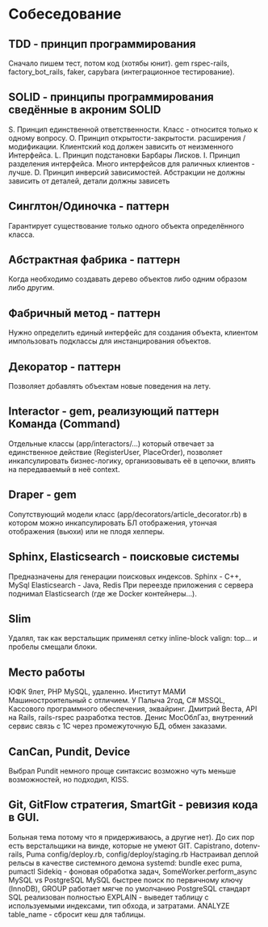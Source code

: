 <!--
  Выжимка из заметок «Принципы программирования»
  ruby/programming_principles/solid/solid.md и «Шаблоны проектирования»
  ruby/design_patterns/design_patterns.md, а так же заметки по когда-либо
  используемым гемам и др.
-->

# Собеседование

## TDD - принцип программирования

Сначало пишем тест, потом код (хотябы юнит). gem rspec-rails, factory_bot_rails, faker, capybara (интеграционное тестирование).

## SOLID - принципы программирования сведённые в акроним SOLID

S. Принцип единственной ответственности. Класс - относится только к одному вопросу. O. Принцип открытости-закрытости. расширения / модификации. Клиентский код должен зависить от неизменного Интерфейса. L. Принцип подстановки Барбары Лисков. I. Принцип разделения интерфейса. Много интерфейсов для раличных клиентов - лучше. D. Принцип инверсий зависимостей. Абстракции не должны зависить от деталей, детали должны зависеть

## Синглтон/Одиночка - паттерн

Гарантирует существование только одного объекта определённого класса.

## Абстрактная фабрика - паттерн

Когда необходимо создавать дерево объектов либо одним образом либо другим.

## Фабричный метод - паттерн

Нужно определить единый интерфейс для создания объекта, клиентом импользовать подклассы для инстанцирования объектов.
## Декоратор - паттерн
Позволяет добавлять объектам новые поведения на лету.
## Interactor - gem, реализующий паттерн Команда (Command)
Отдельные классы (app/interactors/...) который отвечает за единственное действие (RegisterUser, PlaceOrder), позволяет инкапсулировать бизнес-логику, организовывать её в цепочки, влиять на передаваемый в неё context.
## Draper - gem
Сопутствующий модели класс (app/decorators/article_decorator.rb) в котором можно инкапсулировать БЛ отображения, утончая отображения (вьюхи) или не плодя хелперы.
## Sphinx, Elasticsearch - поисковые системы
Предназначены для генерации поисковых индексов. Sphinx - C++, MySql Elasticsearch - Java, Redis При переезде приложения с сервера поднимал Elasticsearch (где же Docker контейнеры...).
## Slim
Удалял, так как верстальщик применял сетку inline-block valign: top... и пробелы смещали блоки.
## Место работы
ЮФК 9лет, PHP MySQL, удаленно. Институт МАМИ Машиностроительный с отличием. У Палыча 2год, С# MSSQL, Кассового программного обеспечения, эквайринг. Дмитрий Веста, API на Rails, rails-rspec разработка тестов. Денис МосОблГаз, внутренний сервис связь с 1С через промежуточную БД, обмен заказами.
## CanCan, Pundit, Device
Выбрал Pundit немного проще синтаксис возможно чуть меньше возможностей, но подходил, KISS.
## Git, GitFlow стратегия, SmartGit - ревизия кода в GUI.
Больная тема потому что я придерживаюсь, а другие нет). До сих пор есть верстальщики на винде, которые не умеют GIT.
Capistrano, dotenv-rails, Puma
config/deploy.rb, config/deploy/staging.rb Настраивал деплой рельсы в качестве системного демона systemd: bundle exec puma, pumactl
Sidekiq - фоновая обработка задач, SomeWorker.perform_async
MySQL vs PostgreSQL
MySQL быстрее поиск по первичному ключу (InnoDB), GROUP работает мягче по умолчанию PostgreSQL стандарт SQL реализован полностью EXPLAIN - выведет таблицу с используемыми индексами, тип обхода, и затратами. ANALYZE table_name - сбросит кеш для таблицы.

